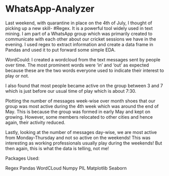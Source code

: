# WhatsApp-Analyzer

Last weekend, with quarantine in place on the 4th of July, I thought of picking up a new skill- #Regex. It is a powerful tool widely used in text mining. I am part of a WhatsApp group which was primarily created to communicate with each other about our cricket sessions we have in the evening. I used regex to extract information and create a data frame in Pandas and used it to put forward some simple EDA. 

WordCould: I created a wordcloud from the text messages sent by people over time. The most prominent words were ‘in’ and ‘out’ as expected because these are the two words everyone used to indicate their interest to play or not.

I also found that most people became active on the group between 3 and 7 which is just before our usual time of play which is about 7:30. 

Plotting the number of messages week-wise over month shoes that our group was most active during the 4th week which was around the end of May. This is because the group was formed in early May and kept on growing. However, some members relocated to other cities and hence again, their activity reduced.

Lastly, looking at the number of messages day-wise, we are most active from Monday-Thursday and not so active on the weekends! This was interesting as working professionals usually play during the weekends! But then again, this is what the data is telling, not me!

Packages Used:

Regex
Pandas
WordCLoud
Numpy
PIL
Matplotlib
Seaborn
